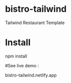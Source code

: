 # bistro-tailwind
Tailwind Restaurant Template

# Install

npm install

#See live demo :

bistro-tailwind.netlify.app
